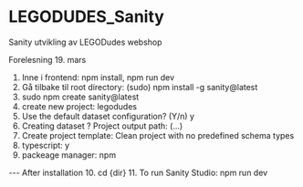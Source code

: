 # LEGODUDES_Sanity
Sanity utvikling av LEGODudes webshop

Forelesning 19. mars 

1. Inne i frontend: npm install, npm run dev
2. Gå tilbake til root directory: (sudo) npm install -g sanity@latest
3. sudo npm create sanity@latest
4. create new project: legodudes
5.  Use the default dataset configuration? (Y/n) y
6.  Creating dataset
? Project output path: (...)
7. Create project template:  Clean project with no predefined schema types 
8. typescript: y
9. packeage manager: npm

--- After installation
10. cd {dir}
11. To run Sanity Studio: npm run dev